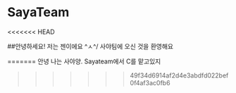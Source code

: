 # SayaTeam
<<<<<<< HEAD

##안녕하세요! 저는 젠이에요 ^ㅅ^/ 사야팀에 오신 것을 환영해요

=======
안녕 나는 사야양. Sayateam에서 C를 맡고있지
>>>>>>> 49f34d6914af2d4e3abdfd022bef0f4af3ac0fb6
